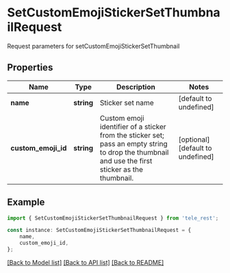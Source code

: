 # SetCustomEmojiStickerSetThumbnailRequest

Request parameters for setCustomEmojiStickerSetThumbnail

## Properties

Name | Type | Description | Notes
------------ | ------------- | ------------- | -------------
**name** | **string** | Sticker set name | [default to undefined]
**custom_emoji_id** | **string** | Custom emoji identifier of a sticker from the sticker set; pass an empty string to drop the thumbnail and use the first sticker as the thumbnail. | [optional] [default to undefined]

## Example

```typescript
import { SetCustomEmojiStickerSetThumbnailRequest } from 'tele_rest';

const instance: SetCustomEmojiStickerSetThumbnailRequest = {
    name,
    custom_emoji_id,
};
```

[[Back to Model list]](../README.md#documentation-for-models) [[Back to API list]](../README.md#documentation-for-api-endpoints) [[Back to README]](../README.md)

